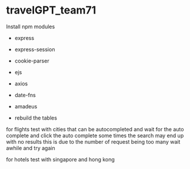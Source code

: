 # travelGPT_team71
Install npm modules
- express
- express-session
- cookie-parser
- ejs
- axios
- date-fns
- amadeus

- rebuild the tables

for flights test with cities that can be autocompleted and wait for the auto complete and click the auto complete
some times the search may end up with no results
this is due to the number of request being too many
wait awhile and try again

for hotels
test with singapore and hong kong
